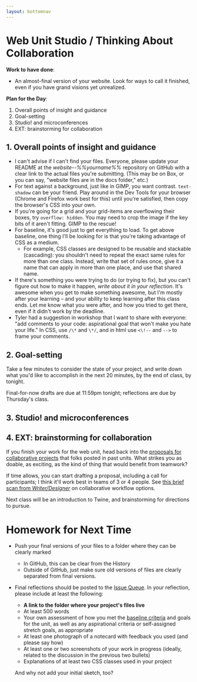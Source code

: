 ```yaml
---
layout: bottomnav
---
```


# Web Unit Studio / Thinking About Collaboration

**Work to have done**:

* An almost-final version of your website. Look for ways to call it finished, even if you have grand visions yet unrealized.

**Plan for the Day**:

1. Overall points of insight and guidance
2. Goal-setting
3. Studio! and microconferences
4. EXT: brainstorming for collaboration

## 1. Overall points of insight and guidance

<ul class="spaced">
<li>I can't advise if I can't find your files. Everyone, please update your README at the <em>website--%%yourname%%</em> repository on GitHub with a clear link to the actual files you're submitting. (This may be on Box, or you can say, "website files are in the docs folder," etc.)</li>
<li>For text against a background, just like in GIMP, you want contrast. <code>text-shadow</code> can be your friend. Play around in the Dev Tools for your browser (Chrome and Firefox work best for this) until you're satisfied, then copy the browser's CSS into your own.</li>
<li>If you're going for a grid and your grid-items are overflowing their boxes, try <code>overflow: hidden</code>. You may need to crop the image if the key bits of it aren't fitting. GIMP to the rescue!</li>
<li>For baseline, it's good just to get everything to load. To get above baseline, one thing I'll be looking for is that you're taking advantage of CSS as a medium.<ul>
   <li>For example, CSS classes are designed to be reusable and stackable (cascading): you shouldn't need to repeat the exact same rules for more than one class. Instead, write that set of rules once, give it a name that can apply in more than one place, and use that shared name.<!--   - For another example, you shouldn't generally have to declare rules at the level of individual elements; you should look for ways to keep the style in the stylesheet, leaving the html content flexible as far as how it'll display. --></li></ul></li>
<li>If there's something you were trying to do (or trying to fix), but you can't figure out how to make it happen, <em>write about it in your reflection</em>. It's awesome when you get to make something awesome, but I'm mostly after your learning – and your ability to keep learning after this class ends. Let me know what you were after, and how you tried to get there, even if it didn't work by the deadline.</li>
<li>Tyler had a suggestion in workshop that I want to share with everyone: "add comments to your code: aspirational goal that won't make you hate your life." In CSS, use <code>/\*</code> and <code>\*/</code>, and in html use <code><\!--</code> and <code>--></code> to frame your comments.</li>
</ul>

## 2. Goal-setting

<div class="alert alert-success">
Take a few minutes to consider the state of your project, and write down what you'd like to accomplish in the next 20 minutes, by the end of class, by tonight.

Final-for-now drafts are due at 11:59pm tonight; reflections are due by Thursday's class.
</div>

## 3. Studio! and microconferences
<!-- Anthony asked first: see what's going on with the video that's blocking the git push. -->


## 4. EXT: brainstorming for collaboration

If you finish your work for the web unit, head back into the [proposals for collaborative projects](https://github.com/pitt-cdm/miller2019spring/issues?q=is%3Aopen+is%3Aissue+milestone%3A%22Collaborative+Unit%22) that folks posted in past units. What strikes you as doable, as exciting, as the kind of thing that would benefit from teamwork?

If time allows, you can start drafting a proposal, including a call for participants; I think it'll work best in teams of 3 or 4 people. See [this brief scan from _Writer/Designer_](https://pitt.box.com/s/96l347yyrx2e69lkx635bl0jac4beaye) on collaborative workflow options.

Next class will be an introduction to Twine, and brainstorming for directions to pursue.


# Homework for Next Time

* Push your final versions of your files to a folder where they can be clearly marked
  - In GitHub, this can be clear from the History
  - Outside of GitHub, just make sure old versions of files are clearly separated from final versions.

* Final reflections should be posted to the [Issue Queue](https://github.com/pitt-cdm/miller2019spring/issues/13). In your reflection, please include at least the following:
  - **A link to the folder where your project's files live**
  - At least 500 words
  - Your own assessment of how you met the [baseline criteria](http://bit.ly/miller2019spring#heading=h.5phhnhe6mju7) and goals for the unit, as well as any aspirational criteria or self-assigned stretch goals, as appropriate
  - At least one photograph of a notecard with feedback you used (and please say how)
  - At least one or two screenshots of your work in progress (ideally, related to the discussion in the previous two bullets)
  - Explanations of at least two CSS classes used in your project

  And why not add your initial sketch, too?
